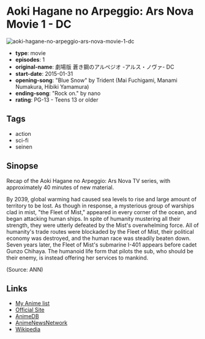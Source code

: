 # Aoki Hagane no Arpeggio: Ars Nova Movie 1 - DC

![aoki-hagane-no-arpeggio-ars-nova-movie-1-dc](https://cdn.myanimelist.net/images/anime/6/73611.jpg)

-   **type**: movie
-   **episodes**: 1
-   **original-name**: 劇場版 蒼き鋼のアルペジオ -アルス・ノヴァ- DC
-   **start-date**: 2015-01-31
-   **opening-song**: "Blue Snow" by Trident (Mai Fuchigami, Manami Numakura, Hibiki Yamamura)
-   **ending-song**: "Rock on." by nano
-   **rating**: PG-13 - Teens 13 or older

## Tags

-   action
-   sci-fi
-   seinen

## Sinopse

Recap of the Aoki Hagane no Arpeggio: Ars Nova TV series, with approximately 40 minutes of new material.

By 2039, global warming had caused sea levels to rise and large amount of territory to be lost. As though in response, a mysterious group of warships clad in mist, "the Fleet of Mist," appeared in every corner of the ocean, and began attacking human ships. In spite of humanity mustering all their strength, they were utterly defeated by the Mist's overwhelming force. All of humanity's trade routes were blockaded by the Fleet of Mist, their political economy was destroyed, and the human race was steadily beaten down. Seven years later, the Fleet of Mist's submarine I-401 appears before cadet Gunzo Chihaya. The humanoid life form that pilots the sub, who should be their enemy, is instead offering her services to mankind.

(Source: ANN)

## Links

-   [My Anime list](https://myanimelist.net/anime/24919/Aoki_Hagane_no_Arpeggio__Ars_Nova_Movie_1_-_DC)
-   [Official Site](http://www.aokihagane.com/)
-   [AnimeDB](http://anidb.info/perl-bin/animedb.pl?show=anime&aid=10715)
-   [AnimeNewsNetwork](http://www.animenewsnetwork.com/encyclopedia/anime.php?id=16333)
-   [Wikipedia](http://en.wikipedia.org/wiki/Arpeggio_of_Blue_Steel)
